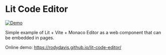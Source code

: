 # Lit Code Editor

[![Demo](https://github.com/rodydavis/lit-code-editor/actions/workflows/ci.yml/badge.svg)](https://github.com/rodydavis/lit-code-editor/actions/workflows/ci.yml)

Simple example of Lit + Vite + Monaco Editor as a web component that can be embedded in pages.

Online demo: https://rodydavis.github.io/lit-code-editor/
